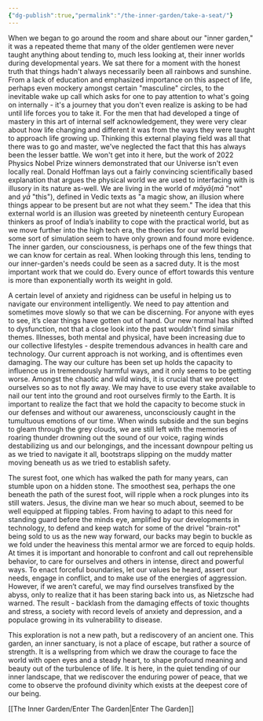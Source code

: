 ```yaml
---
{"dg-publish":true,"permalink":"/the-inner-garden/take-a-seat/"}
---
```


When we began to go around the room and share about our "inner garden," it was a repeated theme that many of the older gentlemen were never taught anything about tending to, much less looking at, their inner worlds during developmental years. We sat there for a moment with the honest truth that things hadn't always necessarily been all rainbows and sunshine. From a lack of education and emphasized importance on this aspect of life, perhaps even mockery amongst certain "masculine" circles, to the inevitable wake up call which asks for one to pay attention to what's going on internally - it's a journey that you don't even realize is asking to be had until life forces you to take it. For the men that had developed a tinge of mastery in this art of internal self acknowledgement, they were very clear about how life changing and different it was from the ways they were taught to approach life growing up. Thinking this external playing field was all that there was to go and master, we’ve neglected the fact that this has always been the lesser battle. We won't get into it here, but the work of 2022 Physics Nobel Prize winners demonstrated that our Universe isn't even locally real. Donald Hoffman lays out a fairly convincing scientifically based explanation that argues the physical world we are used to interfacing with is illusory in its nature as-well. We are living in the world of _māyā_(_mā_ "not" and _yā_ "this"), defined in Vedic texts as "a magic show, an illusion where things appear to be present but are not what they seem." The idea that this external world is an illusion was greeted by nineteenth century European thinkers as proof of India’s inability to cope with the practical world, but as we move further into the high tech era, the theories for our world being some sort of simulation seem to have only grown and found more evidence. The inner garden, our consciousness, is perhaps one of the few things that we can know for certain as real. When looking through this lens, tending to our inner-garden's needs could be seen as a sacred duty. It is the most important work that we could do. Every ounce of effort towards this venture is more than exponentially worth its weight in gold. 

A certain level of anxiety and rigidness can be useful in helping us to navigate our environment intelligently. We need to pay attention and sometimes move slowly so that we can be discerning. For anyone with eyes to see, it’s clear things have gotten out of hand. Our new normal has shifted to dysfunction, not that a close look into the past wouldn't find similar themes. Illnesses, both mental and physical, have been increasing due to our collective lifestyles - despite tremendous advances in health care and technology. Our current approach is not working, and is oftentimes even damaging. The way our culture has been set up holds the capacity to influence us in tremendously harmful ways, and it only seems to be getting worse. Amongst the chaotic and wild winds, it is crucial that we protect ourselves so as to not fly away. We may have to use every stake available to nail our tent into the ground and root ourselves firmly to the Earth. It is important to realize the fact that we hold the capacity to become stuck in our defenses and without our awareness, unconsciously caught in the tumultuous emotions of our time. When winds subside and the sun begins to gleam through the grey clouds, we are still left with the memories of roaring thunder drowning out the sound of our voice, raging winds destabilizing us and our belongings, and the incessant downpour pelting us as we tried to navigate it all, bootstraps slipping on the muddy matter moving beneath us as we tried to establish safety. 

The surest foot, one which has walked the path for many years, can stumble upon on a hidden stone. The smoothest sea, perhaps the one beneath the path of the surest foot, will ripple when a rock plunges into its still waters. Jesus, the divine man we hear so much about, seemed to be well equipped at flipping tables. From having to adapt to this need for standing guard before the minds eye, amplified by our developments in technology, to defend and keep watch for some of the drivel "brain-rot" being sold to us as the new way forward, our backs may begin to buckle as we fold under the heaviness this mental armor we are forced to equip holds. At times it is important and honorable to confront and call out reprehensible behavior, to care for ourselves and others in intense, direct and powerful ways. To enact forceful boundaries, let our values be heard, assert our needs, engage in conflict, and to make use of the energies of aggression. However, if we aren’t careful, we may find ourselves transfixed by the abyss, only to realize that it has been staring back into us, as Nietzsche had warned. The result - backlash from the damaging effects of toxic thoughts and stress, a society with record levels of anxiety and depression, and a populace growing in its vulnerability to disease. 

This exploration is not a new path, but a rediscovery of an ancient one. 
This garden, an inner sanctuary, is not a place of escape, but rather a source of strength.
It is a wellspring from which we draw the courage to face the world with open eyes and a steady heart, to shape profound meaning and beauty out of the turbulence of life.
It is here, in the quiet tending of our inner landscape, that we rediscover the enduring power of peace, that we come to observe the profound divinity which exists at the deepest core of our being.

[[The Inner Garden/Enter The Garden\|Enter The Garden]]
